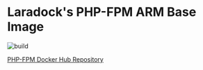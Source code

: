 # Laradock's PHP-FPM ARM Base Image

![build](https://github.com/Laraberries/php-fpm/workflows/Docker%20Build/badge.svg)

[PHP-FPM Docker Hub Repository](https://hub.docker.com/r/laraberries/php-fpm)
